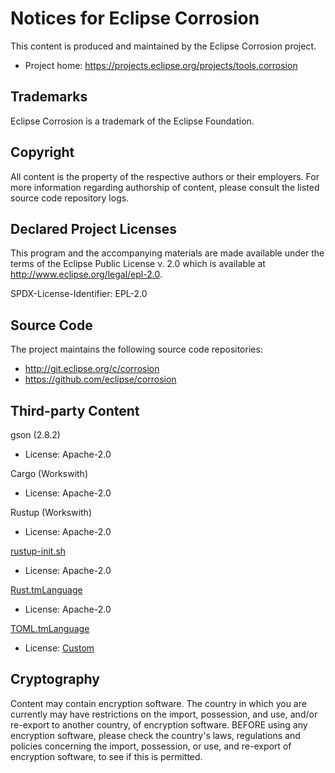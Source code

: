 # Notices for Eclipse Corrosion

This content is produced and maintained by the Eclipse Corrosion project.

* Project home: https://projects.eclipse.org/projects/tools.corrosion

## Trademarks

Eclipse Corrosion is a trademark of the Eclipse Foundation.

## Copyright

All content is the property of the respective authors or their employers. For
more information regarding authorship of content, please consult the listed
source code repository logs.

## Declared Project Licenses

This program and the accompanying materials are made available under the terms
of the Eclipse Public License v. 2.0 which is available at
http://www.eclipse.org/legal/epl-2.0.

SPDX-License-Identifier: EPL-2.0

## Source Code

The project maintains the following source code repositories:

* http://git.eclipse.org/c/corrosion
* https://github.com/eclipse/corrosion

## Third-party Content

gson (2.8.2)
* License: Apache-2.0

Cargo (Workswith)
* License: Apache-2.0

Rustup (Workswith)
* License: Apache-2.0

[rustup-init.sh](https://github.com/rust-lang-nursery/rustup.rs/blob/d93c1c83994ae6046a3d9fc0b8f88aed99bacab9/rustup-init.sh)
* License: Apache-2.0

[Rust.tmLanguage](https://github.com/defuz/sublimate/blob/5c782e6fcd7942e05716143296ae0e928182456e/packages/Rust/Rust.tmLanguage)
* License: Apache-2.0

[TOML.tmLanguage](https://github.com/LucasBullen/corrosion/commit/c2b13af2e08622c177df4b12e48c47a61de01e69)
* License: [Custom](https://github.com/textmate/toml.tmbundle/blob/37c532ae892d2af2da76e05918af673efc1111a6/README.mdown)

## Cryptography

Content may contain encryption software. The country in which you are currently
may have restrictions on the import, possession, and use, and/or re-export to
another country, of encryption software. BEFORE using any encryption software,
please check the country's laws, regulations and policies concerning the import,
possession, or use, and re-export of encryption software, to see if this is
permitted.